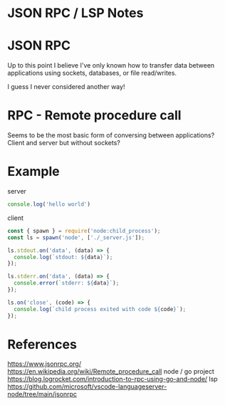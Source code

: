 # JSON RPC / LSP Notes

# JSON RPC
Up to this point I believe I've only known how to transfer data between applications using sockets, databases, or file read/writes.

I guess I never considered another way!


# RPC - Remote procedure call
Seems to be the most basic form of conversing between applications? Client and server but without sockets?


# Example
server 
```js
console.log('hello world')
```

client
```js
const { spawn } = require('node:child_process');
const ls = spawn('node', ['./_server.js']);

ls.stdout.on('data', (data) => {
  console.log(`stdout: ${data}`);
});

ls.stderr.on('data', (data) => {
  console.error(`stderr: ${data}`);
});

ls.on('close', (code) => {
  console.log(`child process exited with code ${code}`);
});
```


# References
https://www.jsonrpc.org/
https://en.wikipedia.org/wiki/Remote_procedure_call
node / go project https://blog.logrocket.com/introduction-to-rpc-using-go-and-node/
lsp https://github.com/microsoft/vscode-languageserver-node/tree/main/jsonrpc
